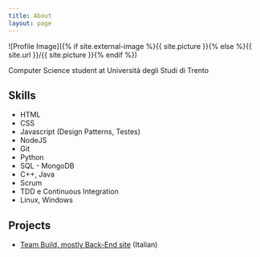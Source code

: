 ```yaml
---
title: About
layout: page
---
```

![Profile Image]({% if site.external-image %}{{ site.picture }}{% else %}{{ site.url }}/{{ site.picture }}{% endif %})

<p>Computer Science student at Università degli Studi di Trento</p>


<h2>Skills</h2>

<ul class="skill-list">
	<li>HTML</li>
	<li>CSS</li>
	<li>Javascript (Design Patterns, Testes)</li>
	<li>NodeJS</li>
	<li>Git</li>
	<li>Python</li>
	<li>SQL - MongoDB</li>
	<li>C++, Java</li>
	<li>Scrum</li>
	<li>TDD e Continuous Integration</li>
	<li>Linux, Windows</li>
</ul>

<h2>Projects</h2>

<ul>
	<li><a href="https://github.com/robyconlay-uni/Photo-Amoenus">Team Build, mostly Back-End site</a> (Italian)</li>
</ul>
